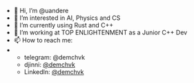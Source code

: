 - 👋 Hi, I’m @uandere
- 👀 I’m interested in AI, Physics and CS
- 🌱 I’m currently using Rust and C++
- 💞️ I’m working at TOP ENLIGHTENMENT as a Junior C++ Dev
- 📫 How to reach me:
- - telegram: @demchvk
  - djinni: [@demchvk](https://djinni.co/q/c239006caa/)
  - LinkedIn: [@demchvk](https://www.linkedin.com/in/nazar-demchuk/)

<!---
uandere/uandere is a ✨ special ✨ repository because its `README.md` (this file) appears on your GitHub profile.
You can click the Preview link to take a look at your changes.
--->
